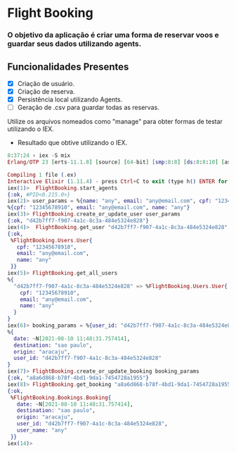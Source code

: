 # Flight Booking

### O objetivo da aplicação é criar uma forma de reservar voos e guardar seus dados utilizando agents. 

## Funcionalidades Presentes

- [x] Criação de usuário.
- [x] Criação de reserva.
- [x] Persistência local utilizando Agents.
- [ ]  Geração de .csv para guardar todas as reservas.

Utilize os arquivos nomeados como "manage" para obter formas de testar utilizando o IEX.

- Resultado que obtive utilizando o IEX.

```elixir                                   
8:37:24 › iex -S mix
Erlang/OTP 23 [erts-11.1.8] [source] [64-bit] [smp:8:8] [ds:8:8:10] [async-threads:1] [hipe]

Compiling 1 file (.ex)
Interactive Elixir (1.11.4) - press Ctrl+C to exit (type h() ENTER for help)
iex(1)>  FlightBooking.start_agents
{:ok, #PID<0.215.0>}
iex(2)> user_params = %{name: "any", email: "any@email.com", cpf: "12345678910"}
%{cpf: "12345678910", email: "any@email.com", name: "any"}
iex(3)> FlightBooking.create_or_update_user user_params
{:ok, "d42b7ff7-f907-4a1c-8c3a-484e5324e828"}
iex(4)>  FlightBooking.get_user "d42b7ff7-f907-4a1c-8c3a-484e5324e828"
{:ok,
 %FlightBooking.Users.User{
   cpf: "12345678910",
   email: "any@email.com",
   name: "any"
 }}
iex(5)> FlightBooking.get_all_users
%{
  "d42b7ff7-f907-4a1c-8c3a-484e5324e828" => %FlightBooking.Users.User{
    cpf: "12345678910",
    email: "any@email.com",
    name: "any"
  }
}
iex(6)> booking_params = %{user_id: "d42b7ff7-f907-4a1c-8c3a-484e5324e828", date: NaiveDateTime.utc_now(), origin: "aracaju", destination: "sao paulo"}
%{
  date: ~N[2021-08-10 11:48:31.757414],
  destination: "sao paulo",
  origin: "aracaju",
  user_id: "d42b7ff7-f907-4a1c-8c3a-484e5324e828"
}
iex(7)> FlightBooking.create_or_update_booking booking_params
{:ok, "a8a6d868-b78f-4bd1-9da1-7454728a1955"}
iex(8)> FlightBooking.get_booking "a8a6d868-b78f-4bd1-9da1-7454728a1955"
{:ok,
 %FlightBooking.Bookings.Booking{
   date: ~N[2021-08-10 11:48:31.757414],
   destination: "sao paulo",
   origin: "aracaju",
   user_id: "d42b7ff7-f907-4a1c-8c3a-484e5324e828",
   user_name: "any"
 }}
iex(14)> 
```
